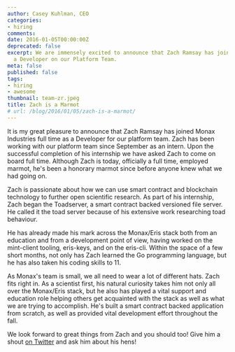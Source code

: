 ```yaml
---
author: Casey Kuhlman, CEO
categories:
- hiring
comments:
date: 2016-01-05T00:00:00Z
deprecated: false
excerpt: We are immensely excited to announce that Zach Ramsay has joined Monax Industries as
  a Developer on our Platform Team.
meta: false
published: false
tags:
- hiring
- awesome
thumbnail: team-zr.jpeg
title: Zach is a Marmot
# url: /blog/2016/01/05/zach-is-a-marmot/
---
```




It is my great pleasure to announce that Zach Ramsay has joined Monax Industries full time as a Developer for our platform team. Zach has been working with our platform team since September as an intern. Upon the successful completion of his internship we have asked Zach to come on board full time. Although Zach is today, officially a full time, employed marmot, he's been a honorary marmot since before anyone knew what we had going on.

Zach is passionate about how we can use smart contract and blockchain technology to further open scientific research. As part of his internship, Zach began the Toadserver, a smart contract backed versioned file server. He called it the toad server because of his extensive work researching toad behaviour.

He has already made his mark across the Monax/Eris stack both from an education and from a development point of view, having worked on the mint-client tooling, eris-keys, and on the eris-cli. Within the space of a few short months, not only has Zach learned the Go programming language, but he has also taken his coding skills to 11.

As Monax's team is small, we all need to wear a lot of different hats. Zach fits right in. As a scientist first, his natural curiosity takes him not only all over the Monax/Eris stack, but he also has played a vital support and education role helping others get acquainted with the stack as well as what we are trying to accomplish. He's built a smart contract backed application from scratch, as well as provided vital development effort throughout the fall.

We look forward to great things from Zach and you should too! Give him a shout [on Twitter](https://twitter.com/cerebralbosons) and ask him about his hens!
